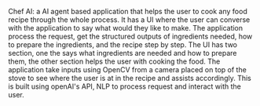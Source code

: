 Chef AI: a AI agent based application that helps the user to cook any food recipe through the whole process. It has a UI where the user can converse with the application to say what would they like to make. The application process the request, get the structured outputs of ingredients needed, how to prepare the ingredients, and the recipe step by step. The UI has two section, one the says what ingredients are needed and how to prepare them, the other section helps the user with cooking the food. The application take inputs using OpenCV from a camera placed on top of the stove to see where the user is at in the recipe and assists accordingly. This is built using openAI's API, NLP to process request and interact with the user.
